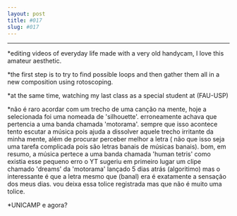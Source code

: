 ```yaml
---
layout: post
title: #017
slug: #017
---
```


---
*editing videos of everyday life made with a very old handycam, I love this amateur aesthetic.

*the first step is to try to find possible loops and then gather them all in a new composition using rotoscoping.

*at the same time, watching my last class as a special student at (FAU-USP)

*não é raro acordar com um trecho de uma canção na mente, hoje a selecionada foi uma nomeada de 'silhouette'. erroneamente achava que pertencia a uma banda chamada 'motorama'. sempre que isso acontece tento escutar a música pois ajuda a dissolver aquele trecho irritante da minha mente, além de procurar perceber melhor a letra ( não que isso seja uma tarefa complicada pois são letras banais de músicas banais). bom, em resumo, a música pertece a uma banda chamada 'human tetris' como existia esse pequeno erro o YT sugeriu em primeiro lugar um clipe chamado 'dreams' da 'motorama' lançado 5 dias atrás (algoritimo) mas o interessante é que a letra mesmo que (banal) era é exatamente a sensação dos meus dias. vou deixa essa tolice registrada mas que não é muito uma tolice.

*UNICAMP e agora? 
